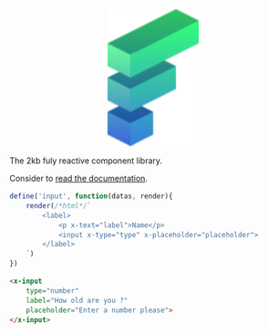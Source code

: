 <p align="center">
    <img src="./docs/assets/logo.svg" width="160">
</p>

The 2kb fuly reactive component library.

Consider to [read the documentation](https://flect.aicardi.pro).

```js
define('input', function(datas, render){
    render(/*html*/`
        <label>
            <p x-text="label">Name</p>
            <input x-type="type" x-placeholder="placeholder">
        </label>
    `)
})
```

```html
<x-input
    type="number"
    label="How old are you ?"
    placeholder="Enter a number please">
</x-input>
```